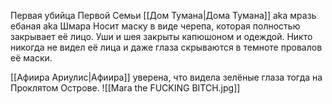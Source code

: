 

Первая убийца Первой Семьи [[Дом Тумана|Дома Тумана]] aka мразь ебаная aka Шмара
Носит маску в виде черепа, которая полностью закрывает её лицо. Уши и шея закрыты капюшоном и одеждой.
Никто никогда не видел её лица и даже глаза скрываются в темноте провалов её маски.

[[Афиира Ариулис|Афиира]] уверена, что видела зелёные глаза тогда на Проклятом Острове.
![[Mara the FUCKING BITCH.jpg]] 